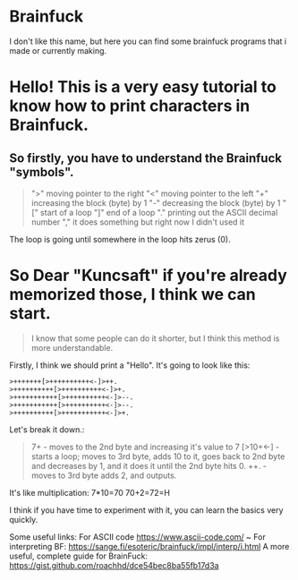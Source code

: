 # Brainfuck
I don't like this name, but here you can find some brainfuck programs that i made or currently making.

# **Hello!** This is a very easy tutorial to know how to print characters in Brainfuck.

## So firstly, you have to understand the Brainfuck "symbols".

> ">" moving pointer to the right
> "<" moving pointer to the left
> "+" increasing the block (byte) by 1
> "-" decreasing the block (byte) by 1
> "[" start of a loop
> "]" end of a loop
> "." printing out the ASCII decimal number
> "," it does something but right now I 
>   didn't used it

The loop is going until somewhere in the loop hits zerus (0).

# So Dear "Kuncsaft" if you're already memorized those, I think we can start.

> I know that some people can do it shorter, but I think this method is more understandable.

Firstly, I think we should print a "Hello". It's going to look like this:

```
>+++++++[>++++++++++<-]>++.
>++++++++++[>++++++++++<-]>+.
>+++++++++++[>++++++++++<-]>--.
>+++++++++++[>++++++++++<-]>--.
>++++++++++[>+++++++++++<-]>+.
```
Let's break it down.:
>7+ - moves to the 2nd byte and increasing it's value to 7
[>10+<-] - starts a loop; moves to 3rd byte, adds 10 to it, goes back to 2nd byte and decreases by 1, and it does it until the 2nd byte hits 0.
>++. - moves to 3rd byte adds 2, and outputs.

It's like multiplication:
7*10=70
70+2=72=H

I think if you have time to experiment with it, you can learn the basics very quickly.

Some useful links:
For ASCII code
https://www.ascii-code.com/  ~
For interpreting BF:
https://sange.fi/esoteric/brainfuck/impl/interp/i.html
A more useful, complete guide for BrainFuck:
https://gist.github.com/roachhd/dce54bec8ba55fb17d3a